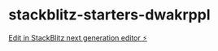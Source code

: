 # stackblitz-starters-dwakrppl

[Edit in StackBlitz next generation editor ⚡️](https://stackblitz.com/~/github.com/Ballies-Eddy/stackblitz-starters-dwakrppl)